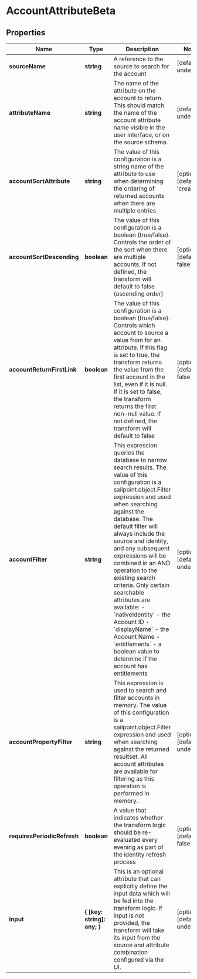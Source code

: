 # AccountAttributeBeta

## Properties

Name | Type | Description | Notes
------------ | ------------- | ------------- | -------------
**sourceName** | **string** | A reference to the source to search for the account | [default to undefined]
**attributeName** | **string** | The name of the attribute on the account to return. This should match the name of the account attribute name visible in the user interface, or on the source schema. | [default to undefined]
**accountSortAttribute** | **string** | The value of this configuration is a string name of the attribute to use when determining the ordering of returned accounts when there are multiple entries | [optional] [default to &#39;created&#39;]
**accountSortDescending** | **boolean** | The value of this configuration is a boolean (true/false). Controls the order of the sort when there are multiple accounts. If not defined, the transform will default to false (ascending order) | [optional] [default to false]
**accountReturnFirstLink** | **boolean** | The value of this configuration is a boolean (true/false). Controls which account to source a value from for an attribute.  If this flag is set to true, the transform returns the value from the first account in the list, even if it is null. If it is set to false, the transform returns the first non-null value. If not defined, the transform will default to false | [optional] [default to false]
**accountFilter** | **string** | This expression queries the database to narrow search results. The value of this configuration is a sailpoint.object.Filter expression and used when searching against the database.  The default filter will always include the source and identity, and any subsequent expressions will be combined in an AND operation to the existing search criteria. Only certain searchable attributes are available:  - &#x60;nativeIdentity&#x60; - the Account ID  - &#x60;displayName&#x60; - the Account Name  - &#x60;entitlements&#x60; - a boolean value to determine if the account has entitlements | [optional] [default to undefined]
**accountPropertyFilter** | **string** | This expression is used to search and filter accounts in memory. The value of this configuration is a sailpoint.object.Filter expression and used when searching against the returned resultset.  All account attributes are available for filtering as this operation is performed in memory. | [optional] [default to undefined]
**requiresPeriodicRefresh** | **boolean** | A value that indicates whether the transform logic should be re-evaluated every evening as part of the identity refresh process | [optional] [default to false]
**input** | **{ [key: string]: any; }** | This is an optional attribute that can explicitly define the input data which will be fed into the transform logic. If input is not provided, the transform will take its input from the source and attribute combination configured via the UI. | [optional] [default to undefined]

